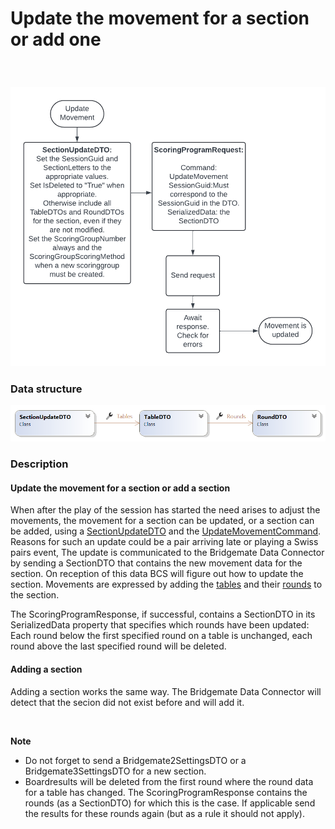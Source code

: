 # Update the movement for a section or add one

&nbsp;

### ![Image](<lib/UpdateMovement 1.png>)

### Data structure

![Image](<lib/MovementUpdateDTOClosed.png>)

### Description

#### Update the movement for a section or add a section

When after the play of the session has started the need arises to adjust the movements, the movement for a section can be updated, or a section can be added, using a [SectionUpdateDTO](<SectionUpdateDTO.md>) and the [UpdateMovementCommand](<Overviewofcommunication.md#OverviewOfCommands>). Reasons for such an update could be a pair arriving late or playing a Swiss pairs event, The update is communicated to the Bridgemate Data Connector by sending a SectionDTO that contains the new movement data for the section. On reception of this data BCS will figure out how to update the section. Movements are expressed by adding the [tables](<TableDTO.md>) and their [rounds](<RoundDTO.md>) to the section.

The ScoringProgramResponse, if successful, contains a SectionDTO in its SerializedData property that specifies which rounds have been updated: Each round below the first specified round on a table is unchanged, each round above the last specified round will be deleted.

#### Adding a section

Adding a section works the same way. The Bridgemate Data Connector will detect that the secion did not exist before and will add it.

&nbsp;

**Note**

* Do not forget to send a Bridgemate2SettingsDTO or a Bridgemate3SettingsDTO for a new section.
* Boardresults will be deleted from the first round where the round data for a table has changed. The ScoringProgramResponse contains the rounds (as a SectionDTO) for which this is the case. If applicable send the results for these rounds again (but as a rule it should not apply).


